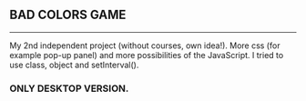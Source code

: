## BAD COLORS GAME
_________________________

My 2nd independent project (without courses, own idea!). More css (for example pop-up panel) and more possibilities of the JavaScript. I tried to use class, object and setInterval().

### ONLY DESKTOP VERSION.